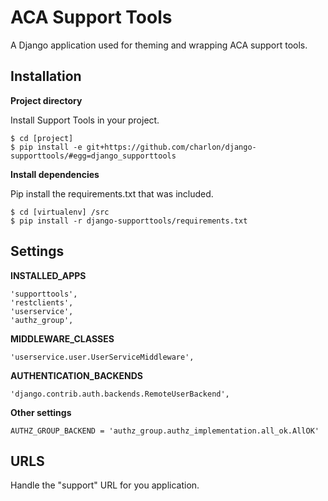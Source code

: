 ACA Support Tools
=================

A Django application used for theming and wrapping ACA support tools.

Installation
------------

**Project directory**

Install Support Tools in your project.

    $ cd [project]
    $ pip install -e git+https://github.com/charlon/django-supporttools/#egg=django_supporttools

**Install dependencies**

Pip install the requirements.txt that was included.

    $ cd [virtualenv] /src
    $ pip install -r django-supporttools/requirements.txt
 
Settings
-------

**INSTALLED_APPS**

    'supporttools',
    'restclients',
    'userservice',
    'authz_group',

**MIDDLEWARE_CLASSES**

    'userservice.user.UserServiceMiddleware',

**AUTHENTICATION_BACKENDS**

    'django.contrib.auth.backends.RemoteUserBackend',

**Other settings**
    
    AUTHZ_GROUP_BACKEND = 'authz_group.authz_implementation.all_ok.AllOK'  


URLS
----

Handle the "support" URL for you application.
